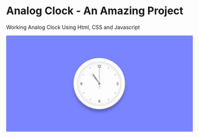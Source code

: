 # Analog Clock - An Amazing Project
Working Analog Clock Using Html, CSS and Javascript

![Analog Clock](https://github.com/Jeffgss/Analog-Clock/blob/master/img/example.gif)
